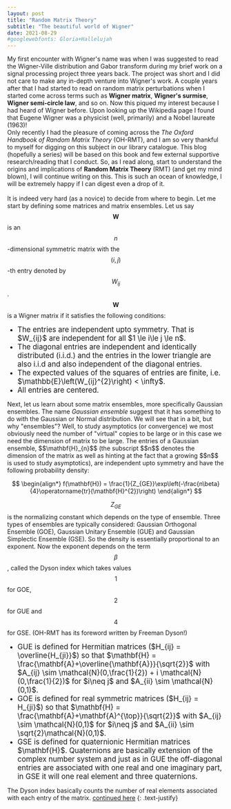 ```yaml
---
layout: post
title: "Random Matrix Theory"
subtitle: "The beautiful world of Wigner"
date: 2021-08-29
#googlewebfonts: Gloria+Hallelujah
---
```


<!--<div style="text-align: justify" style="font-size:1.2em">-->
My first encounter with Wigner's name was when I was suggested to read the Wigner-Ville distribution and Gabor transform during my brief work on a signal processing project three years back. The project was short and I did not care to make any in-depth venture into Wigner's work. A couple years after that I had started to read on random matrix perturbations when I started come across terms such as **Wigner matrix**, **Wigner's surmise**, **Wigner semi-circle law**, and so on. Now this piqued my interest because I had heard of Wigner before. Upon looking up the Wikipedia page I found that Eugene Wigner was a physicist (well, primarily) and a Nobel laureate (1963)! <br>
Only recently I had the pleasure of coming across the <em>The Oxford Handbook of Random Matrix Theory</em> (OH-RMT), and I am so very thankful to myself for digging on this subject in our library catalogue. This blog (hopefully a series) will be based on this book and few external supportive research/reading that I conduct. So, as I read along, start to understand the origins and implications  of **Random Matrix Theory** (RMT) (and get my mind blown), I will continue writing on this. This is such an ocean of knowledge, I will be extremely happy if I can digest even a drop of it.<br>  
It is indeed very hard (as a novice) to decide from where to begin. Let me start by defining some matrices and matrix ensembles. Let us say $$\mathbf{W}$$ is an $$n$$-dimensional symmetric matrix with the $$(i,j)$$-th entry denoted by $$W_{ij}$$. $$\mathbf{W}$$ is a Wigner matrix if it satisfies the following conditions:
<ul>
    <li style="font-size:1.2em">The entries are independent upto symmetry. That is $W_{ij}$ are independent for all $1 \le i\le j \le n$.</li>
    <li style="font-size:1.2em">The diagonal entries are independent and identically distributed (i.i.d.) and the entries in the lower triangle are also i.i.d and also independent of the diagonal entries.</li>
    <li style="font-size:1.2em">The expected values of the squares of entries are finite, i.e. $\mathbb{E}\left(W_{ij}^{2}\right) < \infty$.</li>
    <li style="font-size:1.2em">All entries are centered.</li>
</ul>
Next, let us learn about some matrix ensembles, more specifically Gaussian ensembles. The name <em>Gaussian ensemble</em> suggest that it has something to do with the Gaussian or Normal distribution. We will see that in a bit, but why "ensembles"? Well, to study asymptotics (or convergence) we most obviously need the number of "virtual" copies to be large or in this case we need the dimension of matrix to be large. The entries of a Gaussian ensemble, $$\mathbf{H}_{n}$$ (the subscript $$n$$ denotes the dimension of the matrix as well as hinting at the fact that a growing $$n$$ is used to study asymptotics), are independent upto symmetry and have the following probability density: 

$$
\begin{align*}
  f(\mathbf{H}) = \frac{1}{Z_{GE}}\exp\left(-\frac{n\beta}{4}\operatorname{tr}(\mathbf{H}^{2})\right)
\end{align*}
$$

$$Z_{GE}$$ is the normalizing constant which depends on the type of ensemble. Three types of ensembles are typically considered: Gaussian Orthogonal Ensemble (GOE), Gaussian Unitary Ensemble (GUE) and Gaussian Simplectic Ensemble (GSE). So the density is essentially proportional to an exponent. Now the exponent depends on the term $$\beta$$, called the Dyson index which takes values $$1$$ for GOE, $$2$$ for GUE and $$4$$ for GSE. (OH-RMT has its foreword written by Freeman Dyson!) 
<ul>
    <li style="font-size:1.2em"> GUE is defined for Hermitian matrices ($H_{ij} = \overline{H_{ji}}$) so that $\mathbf{H} = \frac{\mathbf{A}+\overline{\mathbf{A}}}{\sqrt{2}}$ with $A_{ij} \sim \mathcal{N}(0,\frac{1}{2}) + i \mathcal{N}(0,\frac{1}{2})$ for $i\neq j$ and $A_{ii} \sim \mathcal{N}(0,1)$.</li>
    <li style="font-size:1.2em"> GOE is defined for real symmetric matrices ($H_{ij} = H_{ji}$) so that $\mathbf{H} = \frac{\mathbf{A}+\mathbf{A}^{\top}}{\sqrt{2}}$ with $A_{ij} \sim \mathcal{N}(0,1)$ for $i\neq j$ and $A_{ii} \sim \sqrt{2}\mathcal{N}(0,1)$.</li>
    <li style="font-size:1.2em"> GSE is defined for quaternionic Hermitian matrices $\mathbf{H}$. Quaternions are basically extension of the complex number system and just as in GUE the off-diagonal entries are associated with one real and one imaginary part, in GSE it will one real element and three quaternions.</li>
</ul>
The Dyson index basically counts the number of real elements associated with each entry of the matrix. <a href="/blog/2022/05/09/Wigner-part-two">continued here</a>
{: .text-justify}
<!--</div>-->
